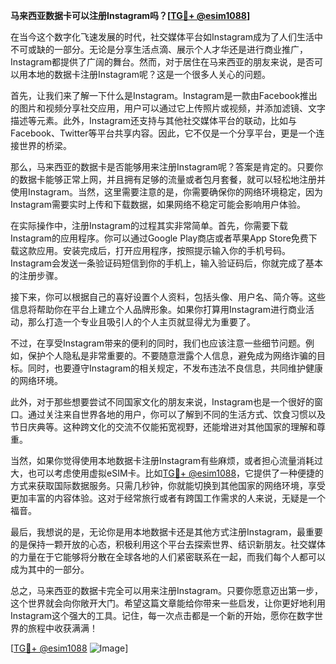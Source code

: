 **马来西亚数据卡可以注册Instagram吗？[[TG💪+ @esim1088](https://t.me/s/esim1088)]**

在当今这个数字化飞速发展的时代，社交媒体平台如Instagram成为了人们生活中不可或缺的一部分。无论是分享生活点滴、展示个人才华还是进行商业推广，Instagram都提供了广阔的舞台。然而，对于居住在马来西亚的朋友来说，是否可以用本地的数据卡注册Instagram呢？这是一个很多人关心的问题。

首先，让我们来了解一下什么是Instagram。Instagram是一款由Facebook推出的图片和视频分享社交应用，用户可以通过它上传照片或视频，并添加滤镜、文字描述等元素。此外，Instagram还支持与其他社交媒体平台的联动，比如与Facebook、Twitter等平台共享内容。因此，它不仅是一个分享平台，更是一个连接世界的桥梁。

那么，马来西亚的数据卡是否能够用来注册Instagram呢？答案是肯定的。只要你的数据卡能够正常上网，并且拥有足够的流量或者包月套餐，就可以轻松地注册并使用Instagram。当然，这里需要注意的是，你需要确保你的网络环境稳定，因为Instagram需要实时上传和下载数据，如果网络不稳定可能会影响用户体验。

在实际操作中，注册Instagram的过程其实非常简单。首先，你需要下载Instagram的应用程序。你可以通过Google Play商店或者苹果App Store免费下载这款应用。安装完成后，打开应用程序，按照提示输入你的手机号码。Instagram会发送一条验证码短信到你的手机上，输入验证码后，你就完成了基本的注册步骤。

接下来，你可以根据自己的喜好设置个人资料，包括头像、用户名、简介等。这些信息将帮助你在平台上建立个人品牌形象。如果你打算用Instagram进行商业活动，那么打造一个专业且吸引人的个人主页就显得尤为重要了。

不过，在享受Instagram带来的便利的同时，我们也应该注意一些细节问题。例如，保护个人隐私是非常重要的。不要随意泄露个人信息，避免成为网络诈骗的目标。同时，也要遵守Instagram的相关规定，不发布违法不良信息，共同维护健康的网络环境。

此外，对于那些想要尝试不同国家文化的朋友来说，Instagram也是一个很好的窗口。通过关注来自世界各地的用户，你可以了解到不同的生活方式、饮食习惯以及节日庆典等。这种跨文化的交流不仅能拓宽视野，还能增进对其他国家的理解和尊重。

当然，如果你觉得使用本地数据卡注册Instagram有些麻烦，或者担心流量消耗过大，也可以考虑使用虚拟eSIM卡。比如[TG💪+ @esim1088](https://t.me/s/esim1088)，它提供了一种便捷的方式来获取国际数据服务。只需几秒钟，你就能切换到其他国家的网络环境，享受更加丰富的内容体验。这对于经常旅行或者有跨国工作需求的人来说，无疑是一个福音。

最后，我想说的是，无论你是用本地数据卡还是其他方式注册Instagram，最重要的是保持一颗开放的心态，积极利用这个平台去探索世界、结识新朋友。社交媒体的力量在于它能够将分散在全球各地的人们紧密联系在一起，而我们每个人都可以成为其中的一部分。

总之，马来西亚的数据卡完全可以用来注册Instagram。只要你愿意迈出第一步，这个世界就会向你敞开大门。希望这篇文章能给你带来一些启发，让你更好地利用Instagram这个强大的工具。记住，每一次点击都是一个新的开始，愿你在数字世界的旅程中收获满满！

[[TG💪+ @esim1088](https://t.me/s/esim1088) ![Image](https://i.postimg.cc/4NQfJmqS/Snipaste-2025-05-13-00-14-12.png)]